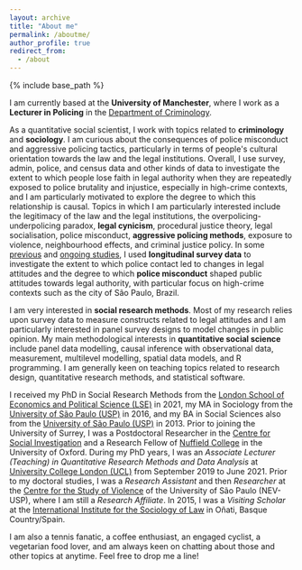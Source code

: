 ```yaml
---
layout: archive
title: "About me"
permalink: /aboutme/
author_profile: true
redirect_from:
  - /about
---
```


{% include base_path %}

I am currently based at the **University of Manchester**, where I work as a **Lecturer in Policing** in the [Department of Criminology](https://www.socialsciences.manchester.ac.uk/criminology).

As a quantitative social scientist, I work with topics related to **criminology** and **sociology**. I am curious about the consequences of police misconduct and aggressive policing tactics, particularly in terms of people's cultural orientation towards the law and the legal institutions. Overall, I use survey, admin, police, and census data and other kinds of data to investigate the extent to which people lose faith in legal authority when they are repeatedly exposed to police brutality and injustice, especially in high-crime contexts, and I am particularly motivated to explore the degree to which this relationship is causal. Topics in which I am particularly interested include the legitimacy of the law and the legal institutions, the overpolicing-underpolicing paradox, **legal cynicism**, procedural justice theory, legal socialisation, police misconduct, **aggressive policing methods**, exposure to violence, neighbourhood effects, and criminal justice policy. In some [previous](https://www.thiagoroliveira.com/publications_eng/) and [ongoing studies](https://www.thiagoroliveira.com/work-in-progress/), I used **longitudinal survey data** to investigate the extent to which police contact led to changes in legal attitudes and the degree to which **police misconduct** shaped public attitudes towards legal authority, with particular focus on high-crime contexts such as the city of São Paulo, Brazil. 

I am very interested in **social research methods**. Most of my research relies upon survey data to measure constructs related to legal attitudes and I am particularly interested in panel survey designs to model changes in public opinion. My main methodological interests in **quantitative social science** include panel data modelling, causal inference with observational data, measurement, multilevel modelling, spatial data models, and R programming. I am generally keen on teaching topics related to research design, quantitative research methods, and statistical software.

I received my PhD in Social Research Methods from the [London School of Economics and Political Science (LSE)](http://www.lse.ac.uk/methodology) in 2021, my MA in Sociology from the [University of São Paulo (USP)](https://www.fflch.usp.br/) in 2016, and my BA in Social Sciences also from the [University of São Paulo (USP)](https://www.fflch.usp.br/) in 2013. Prior to joining the University of Surrey, I was a Postdoctoral Researcher in the [Centre for Social Investigation](http://csi.nuff.ox.ac.uk/) and a Research Fellow of [Nuffield College](https://www.nuffield.ox.ac.uk/) in the University of Oxford. During my PhD years, I was an *Associate Lecturer (Teaching) in Quantitative Research Methods and Data Analysis* at [University College London (UCL)](https://www.ucl.ac.uk/political-science) from September 2019 to June 2021. Prior to my doctoral studies, I was a *Research Assistant* and then *Researcher* at the [Centre for the Study of Violence](http://english.nevusp.org) of the University of São Paulo (NEV-USP), where I am still a *Research Affiliate*. In 2015, I was a *Visiting Scholar* at the [International Institute for the Sociology of Law](http://iisj.net) in Oñati, Basque Country/Spain.

I am also a tennis fanatic, a coffee enthusiast, an engaged cyclist, a vegetarian food lover, and am always keen on chatting about those and other topics at anytime. Feel free to drop me a line!
